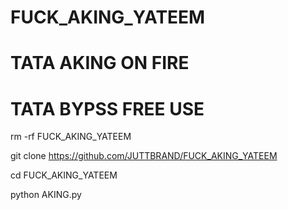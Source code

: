 # FUCK_AKING_YATEEM 
# TATA AKING ON FIRE 

# TATA BYPSS FREE USE 

rm -rf FUCK_AKING_YATEEM 



git clone https://github.com/JUTTBRAND/FUCK_AKING_YATEEM

cd FUCK_AKING_YATEEM

python AKING.py
